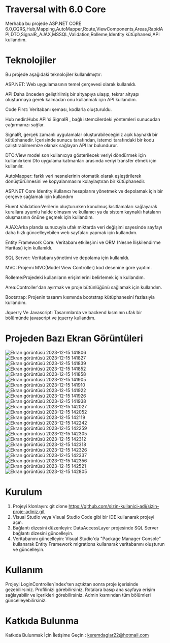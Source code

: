 # Traversal with 6.0 Core
Merhaba bu projede ASP.NET CORE 6.0,CQRS,Hub,Mapping,AutoMapper,Route,ViewComponents,Areas,RapidAPI,DTO,SignalR,,AJAX,MSSQL,Validation,Rolleme,Identity kütüphanesi,API kullandım.
# Teknolojiler
Bu projede aşağıdaki teknolojiler kullanılmıştır:

ASP.NET: Web uygulamasının temel çerçevesi olarak kullanıldı.

API:Daha önceden geliştirilmiş bir altyapıya ulaşıp, tekrar altyapı oluşturmaya gerek kalmadan onu kullanmak için API kullandım.

Code First: Veritabanı şeması, kodlarla oluşturuldu.

Hub nedir:Hubs API'si SignalR , bağlı istemcilerdeki yöntemleri sunucudan çağırmanızı sağlar.

SignalR, gerçek zamanlı uygulamalar oluşturabileceğiniz açık kaynaklı bir kütüphanedir. İçerisinde sunucu tarafından, istemci tarafındaki bir kodu çalıştırabilmemize olanak sağlayan API lar bulundurur.

DTO:View model son kullanıcıya gösterilecek veriyi döndürmek için kullanılırkeni Dto uygulama katmanları arasında veriyi transfer etmek için kullanılır.

AutoMapper: farklı veri nesnelerinin otomatik olarak eşleştirilerek dönüştürülmesini ve kopyalanmasını kolaylaştıran bir kütüphanedir.

 ASP.NET Core Identity:Kullanıcı hesaplarını yönetmek ve depolamak için bir çerçeve sağlamak için kullandım

Fluent Validation:Verilerin oluştururken konulmuş kısıtlamaları sağlayarak kurallara uyumlu halde olmasını ve kullanıcı ya da sistem kaynaklı hataların oluşmasının önüne geçmek için kullandım.

AJAX:Arka planda sunucuyla ufak miktarda veri değişimi sayesinde sayfayı daha hızlı güncelleyebilen web sayfaları yapmak için kullandım.

Entity Framework Core: Veritabanı etkileşimi ve ORM (Nesne İlişkilendirme Haritası) için kullanıldı.

SQL Server: Veritabanı yönetimi ve depolama için kullanıldı.

MVC: Projemi MVC(Model View Controller) kod desenine göre yaptım.

Rolleme:Projedeki kullanıların erişimlerini belirlemek için kullandım.

Area:Controller'dan ayırmak ve proje bütünlüğünü sağlamak için kullandım.

Bootstrap: Projenin tasarım kısmında bootstrap kütüphanesini fazlasıyla kullandım.

Jquerry Ve Javascript: Tasarımlarda ve backend kısmının ufak bir bölümünde javascript ve jquerry kullandım.

# Projeden Bazı Ekran Görüntüleri


![Ekran görüntüsü 2023-12-15 141806](https://github.com/KeremD22/TraversalCoreProject/assets/126280188/bf93a69b-74ca-47f3-80fe-81863ff9ca0b)
![Ekran görüntüsü 2023-12-15 141827](https://github.com/KeremD22/TraversalCoreProject/assets/126280188/492a1c75-8487-408f-8823-b74c56e02fc7)
![Ekran görüntüsü 2023-12-15 141839](https://github.com/KeremD22/TraversalCoreProject/assets/126280188/59442fde-a2c9-4819-951d-b1d0a24c7bae)
![Ekran görüntüsü 2023-12-15 141852](https://github.com/KeremD22/TraversalCoreProject/assets/126280188/dd23f28a-af01-43b6-87e2-ea8c8f80ba7a)
![Ekran görüntüsü 2023-12-15 141858](https://github.com/KeremD22/TraversalCoreProject/assets/126280188/cb4ec058-0c07-44e0-b325-7da565483b8d)
![Ekran görüntüsü 2023-12-15 141905](https://github.com/KeremD22/TraversalCoreProject/assets/126280188/0be72164-ba6a-44f3-92e8-bc13b1db1a20)
![Ekran görüntüsü 2023-12-15 141910](https://github.com/KeremD22/TraversalCoreProject/assets/126280188/090f47c6-b6e6-4747-8bd3-c0b6af715019)
![Ekran görüntüsü 2023-12-15 141922](https://github.com/KeremD22/TraversalCoreProject/assets/126280188/4e86ae84-6b10-4f0e-807d-e36e04fd08dc)
![Ekran görüntüsü 2023-12-15 141926](https://github.com/KeremD22/TraversalCoreProject/assets/126280188/fe63c6ae-24b2-443e-947a-0ef57a512d11)
![Ekran görüntüsü 2023-12-15 141938](https://github.com/KeremD22/TraversalCoreProject/assets/126280188/4c3b1517-9e94-4dcb-b0e7-490290f9c9e8)
![Ekran görüntüsü 2023-12-15 142027](https://github.com/KeremD22/TraversalCoreProject/assets/126280188/6737a50e-0ddd-457a-a8af-65fd36aa19f1)
![Ekran görüntüsü 2023-12-15 142052](https://github.com/KeremD22/TraversalCoreProject/assets/126280188/e0e79521-6ce0-47aa-ab26-edd20a2e9f31)
![Ekran görüntüsü 2023-12-15 142119](https://github.com/KeremD22/TraversalCoreProject/assets/126280188/ff0d26ce-7c79-4744-831d-53dbb4afebcd)
![Ekran görüntüsü 2023-12-15 142242](https://github.com/KeremD22/TraversalCoreProject/assets/126280188/98bf42bc-9f95-49c2-9f9a-b20da33570a0)
![Ekran görüntüsü 2023-12-15 142259](https://github.com/KeremD22/TraversalCoreProject/assets/126280188/9eceabfb-dc4d-4d54-8c6a-b4990d5064d5)
![Ekran görüntüsü 2023-12-15 142305](https://github.com/KeremD22/TraversalCoreProject/assets/126280188/07122ddd-214c-4061-9476-2d83a4203ec8)
![Ekran görüntüsü 2023-12-15 142312](https://github.com/KeremD22/TraversalCoreProject/assets/126280188/1cb262c9-cad6-4165-bf3b-97b87ff9b68c)
![Ekran görüntüsü 2023-12-15 142318](https://github.com/KeremD22/TraversalCoreProject/assets/126280188/84937e2f-3124-4587-a0ff-485dea2790d4)
![Ekran görüntüsü 2023-12-15 142326](https://github.com/KeremD22/TraversalCoreProject/assets/126280188/f6fd68cf-36c0-4835-9f7b-b1fc7cf6d021)
![Ekran görüntüsü 2023-12-15 142337](https://github.com/KeremD22/TraversalCoreProject/assets/126280188/657032af-8142-417c-85be-a5bbfe1617bd)
![Ekran görüntüsü 2023-12-15 142356](https://github.com/KeremD22/TraversalCoreProject/assets/126280188/2b80a4c3-4040-4c95-a4eb-d9c85a4b8f2a)
![Ekran görüntüsü 2023-12-15 142521](https://github.com/KeremD22/TraversalCoreProject/assets/126280188/ffc34e29-dafd-4e3e-a145-f0284b2c6c5f)
![Ekran görüntüsü 2023-12-15 142805](https://github.com/KeremD22/TraversalCoreProject/assets/126280188/ab3c5749-5f8f-42f8-a6f2-13a81fba3d0b)

# Kurulum
1. Projeyi klonlayın: git clone https://github.com/sizin-kullanici-adi/sizin-proje-adiniz.git
2. Visual Studio veya Visual Studio Code gibi bir IDE kullanarak projeyi açın.
3. Bağlantı dizesini düzenleyin: DataAccessLayer projesinde SQL Server bağlantı dizesini güncelleyin.
4. Veritabanını güncelleyin: Visual Studio'da "Package Manager Console" kullanarak Entity Framework migrations kullanarak veritabanını oluşturun ve güncelleyin.

# Kullanım
Projeyi LoginController/Index'ten açtıktan sonra proje içerisinde gezebilirsiniz.
Profilinizi görebilirsiniz.
Rotalara basıp ana sayfaya erişim sağlayabilir ve içerikleri görebilirsiniz.
Admin kısmından tüm bölümleri güncelleyebilirsiniz.

# Katkıda Bulunma

Katkıda Bulunmak İçin İletişime Geçin : keremdaglar22@hotmail.com
